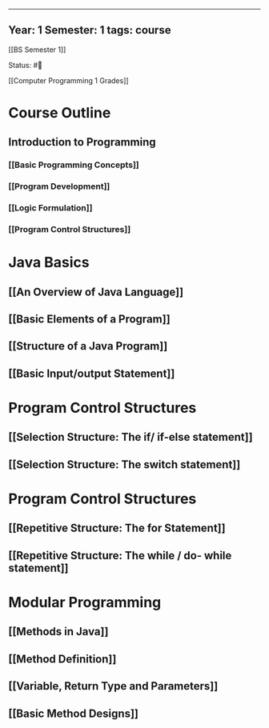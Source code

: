 
---
Year: 1
Semester: 1
tags: course
---
[[BS Semester 1]]

Status: #📕 

[[Computer Programming 1 Grades]]

# Course Outline

## Introduction to Programming
### [[Basic Programming Concepts]]
### [[Program Development]]
### [[Logic Formulation]]
### [[Program Control Structures]]

# Java Basics
## [[An Overview of Java Language]]
##  [[Basic Elements of a Program]]
##  [[Structure of a Java Program]]
##  [[Basic Input/output Statement]]

# Program Control Structures
## [[Selection Structure: The if/ if-else statement]]
## [[Selection Structure: The switch statement]]

# Program Control Structures
##  [[Repetitive Structure: The for Statement]]
##  [[Repetitive Structure: The while / do- while statement]]

# Modular Programming
## [[Methods in Java]]
## [[Method Definition]]
##  [[Variable, Return Type and Parameters]]
## [[Basic Method Designs]]
